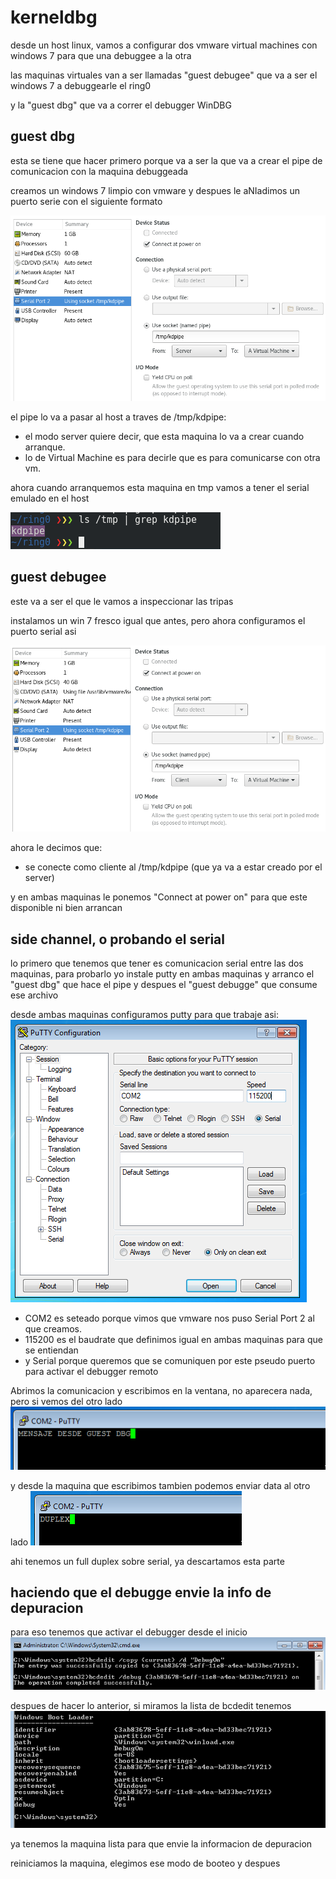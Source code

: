 # kerneldbg

desde un host linux, vamos a configurar dos vmware virtual machines con windows 7 para que una debuggee a la otra

las maquinas virtuales van a ser llamadas "guest debugee" que va a ser el windows 7 a debuggearle el ring0

y la "guest dbg" que va a correr el debugger WinDBG

## guest dbg
esta se tiene que hacer primero porque va a ser la que va a crear el pipe de comunicacion con la maquina debuggeada

creamos un windows 7 limpio con vmware y despues le aNIadimos un puerto serie con el siguiente formato

![alt text](https://github.com/lupulabs/kerneldbg/blob/master/img/confdebugee.png)

el pipe lo va a pasar al host a traves de /tmp/kdpipe:
* el modo server quiere decir, que esta maquina lo va a crear cuando arranque.
* lo de Virtual Machine es para decirle que es para comunicarse con otra vm.

ahora cuando arranquemos esta maquina en tmp vamos a tener el serial emulado en el host

![alt text](https://github.com/lupulabs/kerneldbg/blob/master/img/kdpipe.png)

## guest debugee
este va a ser el que le vamos a inspeccionar las tripas

instalamos un win 7 fresco igual que antes, pero ahora configuramos el puerto serial asi

![alt text](https://github.com/lupulabs/kerneldbg/blob/master/img/confdbg.png)

ahora le decimos que:
* se conecte como cliente al /tmp/kdpipe (que ya va a estar creado por el server)

y en ambas maquinas le ponemos "Connect at power on" para que este disponible ni bien arrancan

## side channel, o probando el serial
lo primero que tenemos que tener es comunicacion serial entre las dos maquinas, para probarlo yo instale putty en ambas maquinas y arranco el "guest dbg" que hace el pipe y despues el "guest debugge" que consume ese archivo

desde ambas maquinas configuramos putty para que trabaje asi:
![alt text](https://github.com/lupulabs/kerneldbg/blob/master/img/putty.png)

* COM2 es seteado porque vimos que vmware nos puso Serial Port 2 al que creamos.
* 115200 es el baudrate que definimos igual en ambas maquinas para que se entiendan
* y Serial porque queremos que se comuniquen por este pseudo puerto para activar el debugger remoto

Abrimos la comunicacion y escribimos en la ventana, no aparecera nada, pero si vemos del otro lado
![alt text](https://github.com/lupulabs/kerneldbg/blob/master/img/msg1.png)

y desde la maquina que escribimos tambien podemos enviar data al otro lado
![alt text](https://github.com/lupulabs/kerneldbg/blob/master/img/msg2.png)

ahi tenemos un full duplex sobre serial, ya descartamos esta parte

## haciendo que el debugge envie la info de depuracion
para eso tenemos que activar el debugger desde el inicio
![alt text](https://github.com/lupulabs/kerneldbg/blob/master/img/bcdedit.png)

despues de hacer lo anterior, si miramos la lista de bcdedit tenemos
![alt text](https://github.com/lupulabs/kerneldbg/blob/master/img/bcdedit2.png)

ya tenemos la maquina lista para que envie la informacion de depuracion

reiniciamos la maquina, elegimos ese modo de booteo y despues

